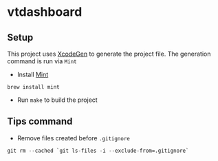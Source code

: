 # vtdashboard

## Setup

This project uses [XcodeGen](https://github.com/yonaskolb/XcodeGen) to generate the project file. The generation command is run via `Mint`

- Install [Mint](https://github.com/yonaskolb/mint)

```
brew install mint
```

- Run `make` to build the project


## Tips command

- Remove files created before `.gitignore`

```
git rm --cached `git ls-files -i --exclude-from=.gitignore`
```